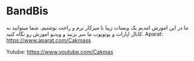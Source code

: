 # BandBis
ما در این اموزش امدیم یک وبسات زیبا با میزکار نرم و راحت نوشتیم.
شما میتوانید به کانال اپارات و یوتویوب ما سر بزنید و ویدیو اموزش رو نگاه کنید.
Aparat:
https://www.aparat.com/Cakmass

Yutube:
https://www.youtube.com/Cakmas
